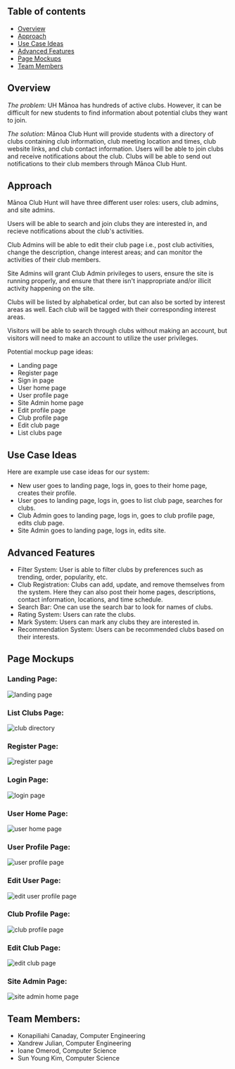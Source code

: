 ## Table of contents

* [Overview](#overview)
* [Approach](#approach)
* [Use Case Ideas](#use-case-ideas)
* [Advanced Features](#advanced-features)
* [Page Mockups](#page-mockups)
* [Team Members](#team-members)

## Overview
_The problem:_ UH Mānoa has hundreds of active clubs. However, it can be difficult for new students to find information about potential clubs they want to join. 

_The solution:_ Mānoa Club Hunt will provide students with a directory of clubs containing club information, club meeting location and times, club website links, and club contact information. 
Users will be able to join clubs and receive notifications about the club.
Clubs will be able to send out notifications to their club members through Mānoa Club Hunt. 

## Approach
Mānoa Club Hunt will have three different user roles: users, club admins, and site admins. 

Users will be able to search and join clubs they are interested in, and recieve notifications about the club's activities. 

Club Admins will be able to edit their club page i.e., post club activities, change the description, change interest areas; and can monitor the activities of their club members. 

Site Admins will grant Club Admin privileges to users, ensure the site is running properly, and ensure that there isn't inappropriate and/or illicit activity happening on the site.

Clubs will be listed by alphabetical order, but can also be sorted by interest areas as well. Each club will be tagged with their corresponding interest areas.

Visitors will be able to search through clubs without making an account, but visitors will need to make an account to utilize the user privileges. 

Potential mockup page ideas:

  * Landing page 
  * Register page
  * Sign in page
  * User home page
  * User profile page
  * Site Admin home page
  * Edit profile page
  * Club profile page
  * Edit club page 
  * List clubs page

## Use Case Ideas
Here are example use case ideas for our system:

* New user goes to landing page, logs in, goes to their home page, creates their profile.
* User goes to landing page, logs in, goes to list club page, searches for clubs.
* Club Admin goes to landing page, logs in, goes to club profile page, edits club page.
* Site Admin goes to landing page, logs in, edits site.

## Advanced Features
* Filter System: User is able to filter clubs by preferences such as trending, order, popularity, etc.
* Club Registration: Clubs can add, update, and remove themselves from the system. Here they can also post their home pages, descriptions, contact information, locations, and time schedule.
* Search Bar: One can use the search bar to look for names of clubs.
* Rating System: Users can rate the clubs.
* Mark System: Users can mark any clubs they are interested in.
* Recommendation System: Users can be recommended clubs based on their interests.

## Page Mockups

### Landing Page:
<img src="doc/landing-page.jpeg" alt="landing page">

### List Clubs Page:
<img src="doc/club-directory.jpeg" alt="club directory">

### Register Page:
<img src="doc/register-page.jpeg" alt="register page">

### Login Page:
<img src="doc/login-page.jpeg" alt="login page">

### User Home Page:
<img src="doc/user-home-page.jpeg" alt="user home page">

### User Profile Page:
<img src="doc/user-profile-page.jpeg" alt="user profile page">

### Edit User Page:
<img src="doc/edit-user-profile.jpeg" alt="edit user profile page">

### Club Profile Page:
<img src="doc/club-profile-page.jpeg" alt="club profile page">

### Edit Club Page:
<img src="doc/edit-club-page.jpeg" alt="edit club page">

### Site Admin Page: 
<img src="doc/site-admin-home-page.jpeg" alt="site admin home page">

## Team Members:
* Konapiliahi Canaday, Computer Engineering
* Xandrew Julian, Computer Engineering
* Ioane Omerod, Computer Science
* Sun Young Kim, Computer Science
